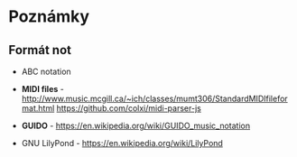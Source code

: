 # Poznámky

## Formát not

* ABC notation

* __MIDI files__ - http://www.music.mcgill.ca/~ich/classes/mumt306/StandardMIDIfileformat.html
https://github.com/colxi/midi-parser-js

* __GUIDO__ - https://en.wikipedia.org/wiki/GUIDO_music_notation

* GNU LilyPond - https://en.wikipedia.org/wiki/LilyPond
